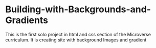 # Building-with-Backgrounds-and-Gradients
This is the first solo project in html and css section of the Microverse curriculum. It is creating site with background Images and gradient 
